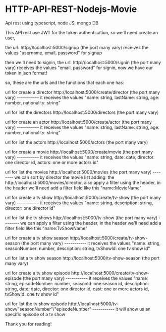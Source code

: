 # HTTP-API-REST-Nodejs-Movie
Api rest using typescript, node JS, mongo DB

This API rest use JWT for the token authentication, so we'll need create an user, 

the url: http://localhost:5000/signup (the port many vary) receives the values "username, email, password" for signup

then we'll need to signin, the url: http://localhost:5000/signin (the port many vary) receives the values "email, password" for signin, now we have our token in json format!

so, these are the urls and the functions that each one has:

url for create a director
http://localhost:5000/create/director (the port many vary) ----------- it receives the values "name: string, lastName: string, age: number, nationality: string"

url for list the directors
http://localhost:5000/directors (the port many vary)

url for create an actor
http://localhost:5000/create/actor (the port many vary) ----------- it receives the values "name: string, lastName: string, age: number, nationality: string"

url for list the actors
http://localhost:5000/actors (the port many vary)

url for create a movie
http://localhost:5000/create/movie (the port many vary) ----------- it receives the values "name: string, date: date, director: one director id, actors: one or more actors id"

url for list the movies
http://localhost:5000/movies (the port many vary) -------- we can sort by director the movie list adding: the http://localhost:5000/movies/director, also apply a filter using the header, in the header we'll need add a filter field like this "name:MovieName"

url for create a tv show
http://localhost:5000/create/tv-show (the port many vary) ----------- it receives the values "name: string, description: string, director: one director id"

url for list the tv shows
http://localhost:5000/tv-show  (the port many vary) -------- we can apply a filter using the header, in the header we'll need add a filter field like this "name:TvShowName"

url for create a tv show season
http://localhost:5000/create/tv-show-season (the port many vary) ----------- it receives the values "name: string, seasonNumber: number, description: string, tvShowId: one tv show id"

url for list a tv show season
http://localhost:5000/tv-show-season (the port many vary)

url for create a tv show episode
http://localhost:5000/create/tv-show-episode (the port many vary) ----------- it receives the values "name: string, episodeNumber: number, seasonId: one season id, description: string, date: date, director: one director id, cast: one or more actors id, tvShowId: one tv show id"

url for list the tv show episode
http://localhost:5000/tv-show/"seasonNumber"/"episodeNumber" ----------- it will show us an specific episode of a tv show

Thank you for reading!
